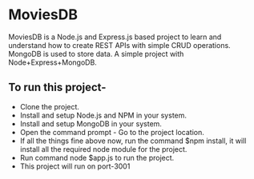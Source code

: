 # MoviesDB
MoviesDB is a Node.js and Express.js based project to learn and understand how to create REST APIs with simple CRUD operations. MongoDB is used to store data. A simple project with Node+Express+MongoDB.

## To run this project-
* Clone the project.
* Install and setup Node.js and NPM in your system.
* Install and setup MongoDB in your system.
* Open the command prompt - Go to the project location.
* If all the things fine above now, run the command $npm install, it will install all the required node module for the project.
* Run command node $app.js to run the project.
* This project will run on port-3001
